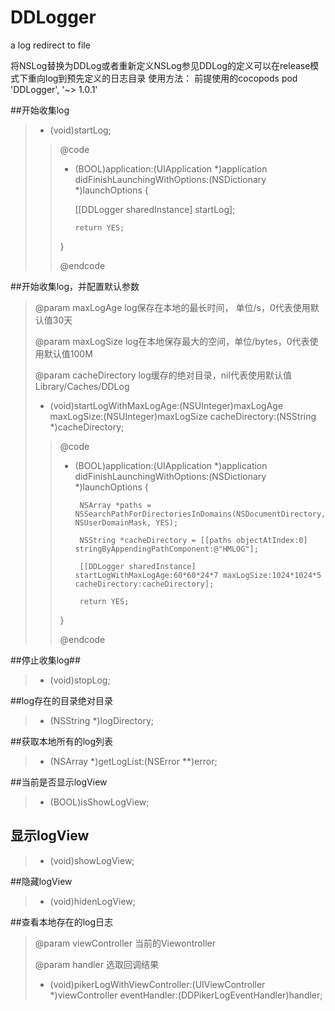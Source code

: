 # DDLogger
a log redirect to file 

将NSLog替换为DDLog或者重新定义NSLog参见DDLog的定义可以在release模式下重向log到预先定义的日志目录
使用方法：
前提使用的cocopods
pod 'DDLogger', '~> 1.0.1'

##开始收集log
>- (void)startLog;
>
> >@code
> >
> >- (BOOL)application:(UIApplication *)application didFinishLaunchingWithOptions:(NSDictionary *)launchOptions {
> >
> >      [[DDLogger sharedInstance] startLog];
> >
> >       return YES;
> >
> >}
> >
> >@endcode
> >

##开始收集log，并配置默认参数
>
>  @param maxLogAge      log保存在本地的最长时间， 单位/s，0代表使用默认值30天
>
>  @param maxLogSize     log在本地保存最大的空间，单位/bytes，0代表使用默认值100M
>
>  @param cacheDirectory log缓存的绝对目录，nil代表使用默认值Library/Caches/DDLog
>
>- (void)startLogWithMaxLogAge:(NSUInteger)maxLogAge maxLogSize:(NSUInteger)maxLogSize cacheDirectory:(NSString *)cacheDirectory;
>
> >@code
> >
> >- (BOOL)application:(UIApplication *)application didFinishLaunchingWithOptions:(NSDictionary *)launchOptions {
> >
> >        NSArray *paths = NSSearchPathForDirectoriesInDomains(NSDocumentDirectory, NSUserDomainMask, YES);
> >
> >        NSString *cacheDirectory = [[paths objectAtIndex:0] stringByAppendingPathComponent:@"HMLOG"];
> >
> >        [[DDLogger sharedInstance] startLogWithMaxLogAge:60*60*24*7 maxLogSize:1024*1024*5 cacheDirectory:cacheDirectory]; 
> >
> >        return YES;
> >
> > }
> >
> > @endcode
> >

##停止收集log##
>- (void)stopLog;

##log存在的目录绝对目录
>- (NSString *)logDirectory;

##获取本地所有的log列表
>- (NSArray *)getLogList:(NSError **)error;


##当前是否显示logView
>- (BOOL)isShowLogView;

## 显示logView
>- (void)showLogView;

##隐藏logView
>- (void)hidenLogView;


##查看本地存在的log日志
>
>  @param viewController 当前的Viewontroller
>
>  @param handler        选取回调结果
>
>- (void)pikerLogWithViewController:(UIViewController *)viewController eventHandler:(DDPikerLogEventHandler)handler;
